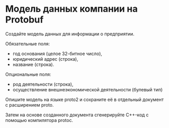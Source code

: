 # Модель данных компании на Protobuf

Создайте модель данных для информации о предприятии. 

Обязательные поля: 
- год основания (целое 32-битное число), 
- юридический адрес (строка), 
- название (строка). 

Опциональные поля: 
- род деятельности (строка), 
- осуществление внешнеэкономической деятельности (булевый тип)

Опишите модель на языке proto2 и сохраните её в отдельный документ с расширением proto. 

Затем на основе созданного документа сгенерируйте C++-код с помощью компилятора protoc.
